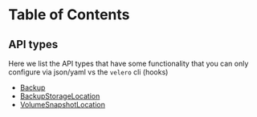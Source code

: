 # Table of Contents

## API types

Here we list the API types that have some functionality that you can only configure via json/yaml vs the `velero` cli
(hooks)

* [Backup][1]
* [BackupStorageLocation][2]
* [VolumeSnapshotLocation][3]

[1]: backup.md
[2]: backupstoragelocation.md
[3]: volumesnapshotlocation.m
